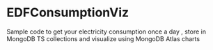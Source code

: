 # EDFConsumptionViz
Sample code to get your electricity consumption once a day , store in MongoDB TS collections and visualize using MongoDB Atlas charts 
